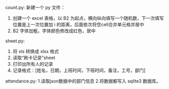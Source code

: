 count.py:
新建一个 py 文件：
1. 创建一个 excel 表格，以 B2 为起点，横向纵向填写一个随机数，下一次填写位置是上一次位置加 i 的距离，后面依次将空cell合并单元格并居中
2. B2 字体加粗，字体颜色修改成红色，居中

sheet.py:
1. 将 xls 转换成 xlsx 格式
2. 读取“刷卡记录”sheet
3. 打印出所有人的记录
4. 记录格式：[姓名，日期，上班时间，下班时间，备注，工号，部门]

attendance.py:
1.读取json数据中的部门信息
2.将数据都写入 sqlite3 数据库。

